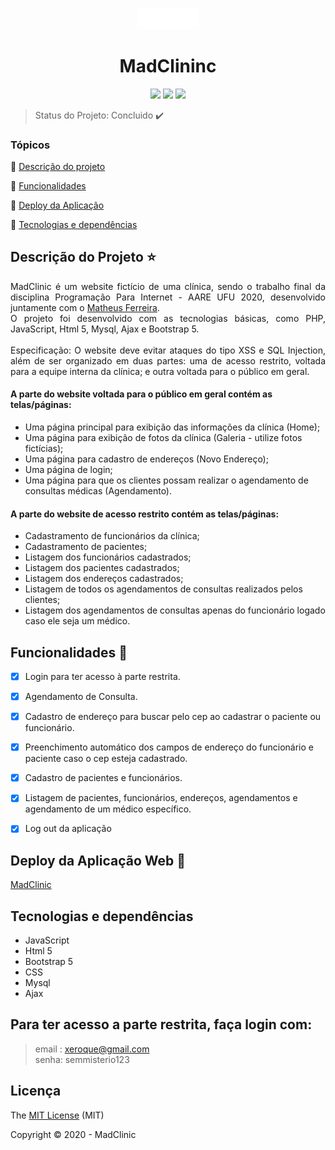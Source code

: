 <p align="center">
<img src="https://github.com/JoaoVictorfss/madClinic/blob/master/images/mad-clinic_logo.png" width=20%>
</p>

<h1 align="center"> MadClininc </h1>

<p align="center">
  <p align="center">
  <img src="http://img.shields.io/static/v1?label=last%20commit&message=december&color=information&style=plastic"/>
  <img src="http://img.shields.io/static/v1?label=license&message=MIT&color=green&style=plastic"/>
  <img src="http://img.shields.io/static/v1?label=status&message=concluido&color=GREEN&style=plastic"/>
</p>
</p>

> Status do Projeto: Concluido :heavy_check_mark:

### Tópicos 

:small_blue_diamond: [Descrição do projeto](#descrição-do-projeto-star)

:small_blue_diamond: [Funcionalidades](#funcionalidades-checkered_flag)

:small_blue_diamond: [Deploy da Aplicação](#deploy-da-aplicação-web-dash)

:small_blue_diamond: [Tecnologias e dependências](#tecnologias-e-dependências)


## Descrição do Projeto :star:
<p align="justify">
    MadClinic é um website fictício de uma clínica, sendo o trabalho final da disciplina Programação Para Internet - AARE UFU 2020, desenvolvido
    juntamente com o  <a href="https://github.com/MateusFerreiraSilva/">Matheus Ferreira</a>.<br>
    O projeto foi desenvolvido com as tecnologias básicas, como PHP, JavaScript, Html 5, Mysql, Ajax e Bootstrap 5.<br><br>
    Especificação: O website deve evitar ataques do tipo XSS e SQL Injection, além
    de ser organizado em duas partes: uma de acesso restrito, voltada para a equipe interna da clínica; e outra voltada para o público em geral.
    
#### A parte do website voltada para o público em geral contém as telas/páginas:
 - Uma página principal para exibição das informações da clínica (Home);
 - Uma página para exibição de fotos da clínica (Galeria - utilize fotos fictícias);
 - Uma página para cadastro de endereços (Novo Endereço);
 - Uma página de login;
 - Uma página para que os clientes possam realizar o agendamento de consultas médicas
(Agendamento).
#### A parte do website de acesso restrito contém as telas/páginas:
- Cadastramento de funcionários da clínica;
- Cadastramento de pacientes;
- Listagem dos funcionários cadastrados;
- Listagem dos pacientes cadastrados;
- Listagem dos endereços cadastrados;
- Listagem de todos os agendamentos de consultas realizados pelos clientes;
- Listagem dos agendamentos de consultas apenas do funcionário logado caso ele seja um médico.  
</p>

## Funcionalidades :checkered_flag:
- [X] Login para ter acesso à parte restrita.
- [X] Agendamento de Consulta.
- [X] Cadastro de endereço para buscar pelo cep ao cadastrar o paciente ou funcionário.
- [X] Preenchimento automático dos campos de endereço do funcionário e paciente caso o cep esteja cadastrado.
- [X] Cadastro de pacientes e funcionários.
- [X] Listagem de pacientes, funcionários, endereços, agendamentos e agendamento de um médico específico.
- [X] Log out da aplicação


## Deploy da Aplicação Web :dash:
<a href="https://github.com/MateusFerreiraSilva/">MadClinic</a>

## Tecnologias e dependências
  - JavaScript
  - Html 5
  - Bootstrap 5
  - CSS
  - Mysql
  - Ajax
  
## Para ter acesso a parte restrita, faça login com:
  > email : xeroque@gmail.com <br>
  > senha: semmisterio123
 
  
  ## Licença 
  The [MIT License]() (MIT)

  Copyright :copyright: 2020 - MadClinic
